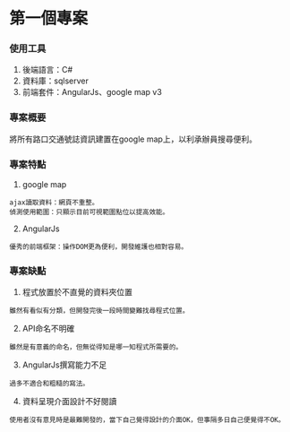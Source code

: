 # 第一個專案

### 使用工具

1.  後端語言：C#
2.  資料庫：sqlserver
3.  前端套件：AngularJs、google map v3

### 專案概要

將所有路口交通號誌資訊建置在google map上，以利承辦員搜尋便利。

### 專案特點
1.  google map
``` 
ajax讀取資料：網頁不重整。
偵測使用範圍：只顯示目前可視範圍點位以提高效能。
``` 
2.  AngularJs
``` 
優秀的前端框架：操作DOM更為便利，開發維護也相對容易。
``` 

### 專案缺點

1.  程式放置於不直覺的資料夾位置
``` 
雖然有看似有分類，但開發完後一段時間變難找尋程式位置。
``` 
2.  API命名不明確
``` 
雖然是有意義的命名，但無從得知是哪一知程式所需要的。
``` 
3.  AngularJs撰寫能力不足
``` 
過多不適合和粗糙的寫法。
``` 
4.  資料呈現介面設計不好閱讀
``` 
使用者沒有意見時是最難開發的，當下自己覺得設計的介面OK，但事隔多日自己便覺得不OK。
``` 

